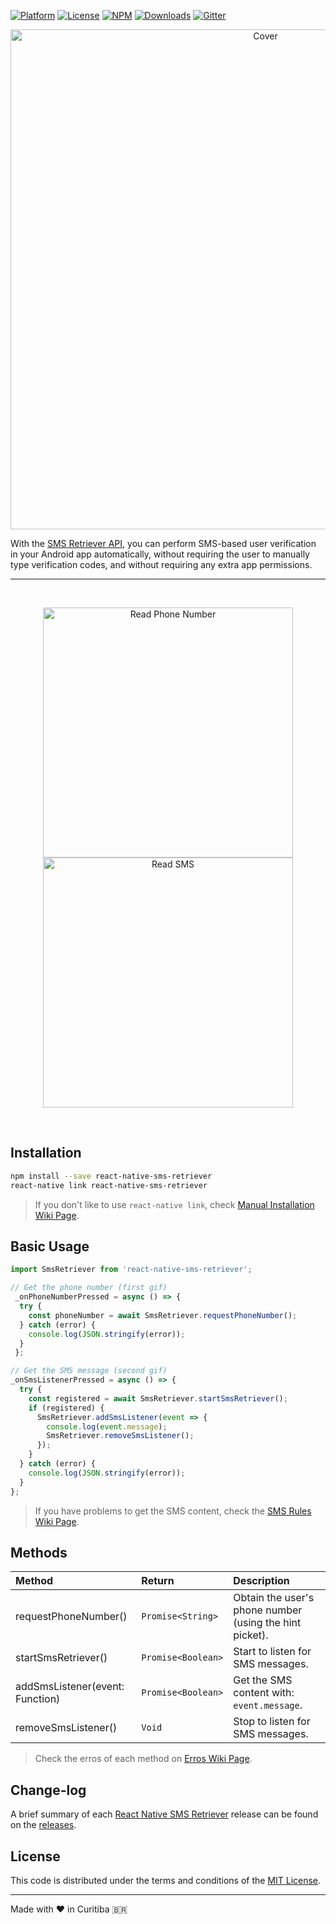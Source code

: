 [![Platform][platform-badge]][platform-url]
[![License][license-badge]][license-url]
[![NPM][npm-badge]][npm-url]
[![Downloads][downloads-badge]][downloads-url]
[![Gitter][gitter-badge]][gitter-url]

<p align="center">
  <img src="https://firebasestorage.googleapis.com/v0/b/furtado-a45bf.appspot.com/o/GitHub%2Freact-native-sms-retriever%2Fcover.png?alt=media&token=c1d91ddc-0100-46d3-ba6a-36666e1495d5" alt="Cover" title="React Native SMS Retriever" width="800">
</p>

With the [SMS Retriever API](https://developers.google.com/identity/sms-retriever/overview), you can perform SMS-based user verification in your Android app automatically, without requiring the user to manually type verification codes, and without requiring any extra app permissions.

<hr/>

<br/>
<p align="center">
  <img src="https://firebasestorage.googleapis.com/v0/b/furtado-a45bf.appspot.com/o/GitHub%2Freact-native-sms-retriever%2Frequest-phone-number.gif?alt=media&token=711086af-e728-4234-815b-49f2f738437f" alt="Read Phone Number" title="React Native SMS Retriever" height="400">

  <img src="https://firebasestorage.googleapis.com/v0/b/furtado-a45bf.appspot.com/o/GitHub%2Freact-native-sms-retriever%2Fsend-sms-with-emulator.gif?alt=media&token=3ccb1268-6d5b-420d-9090-13f6a6946ca3" alt="Read SMS" title="React Native SMS Retriever" height="400">
</p>
<br/>

## Installation

```bash
npm install --save react-native-sms-retriever
react-native link react-native-sms-retriever
```

> If you don't like to use `react-native link`, check [Manual Installation Wiki Page](https://github.com/Bruno-Furtado/react-native-sms-retriever/wiki/Manual-Installation).

## Basic Usage

```javascript
import SmsRetriever from 'react-native-sms-retriever';

// Get the phone number (first gif)
 _onPhoneNumberPressed = async () => {
  try {
    const phoneNumber = await SmsRetriever.requestPhoneNumber();
  } catch (error) {
    console.log(JSON.stringify(error));
  }
 };

// Get the SMS message (second gif)
_onSmsListenerPressed = async () => {
  try {
    const registered = await SmsRetriever.startSmsRetriever();
    if (registered) {
      SmsRetriever.addSmsListener(event => {
        console.log(event.message);
        SmsRetriever.removeSmsListener();
      }); 
    }
  } catch (error) {
    console.log(JSON.stringify(error));
  }
};
```

> If you have problems to get the SMS content, check the [SMS Rules Wiki Page](https://github.com/Bruno-Furtado/react-native-sms-retriever/wiki/SMS-Rules).


## Methods

| Method                          | Return             | Description                                             |
| :------------------------------ | :----------------- | :------------------------------------------------------ |
| requestPhoneNumber()            | `Promise<String>`  | Obtain the user's phone number (using the hint picket). |
| startSmsRetriever()             | `Promise<Boolean>` | Start to listen for SMS messages.                       |
| addSmsListener(event: Function) | `Promise<Boolean>` | Get the SMS content with: `event.message`.              |
| removeSmsListener()             | `Void`             | Stop to listen for SMS messages.                        |

> Check the erros of each method on [Erros Wiki Page](https://github.com/Bruno-Furtado/react-native-sms-retriever/wiki/Errors).


## Change-log

A brief summary of each [React Native SMS Retriever](https://github.com/Bruno-Furtado/react-native-sms-retriever) release can be found on the [releases](https://github.com/Bruno-Furtado/react-native-sms-retriever/releases).


## License

This code is distributed under the terms and conditions of the [MIT License](https://github.com/Bruno-Furtado/react-native-sms-retriever/blob/master/LICENSE).


[platform-badge]: https://img.shields.io/badge/platform-Android-green.svg?style=flat
[platform-url]: https://developer.android.com/
[license-badge]: https://img.shields.io/badge/license-MIT-blue.svg?style=flat
[license-url]: https://github.com/Bruno-Furtado/react-native-sms-retriever/blob/master/LICENSE
[npm-badge]: https://badge.fury.io/js/react-native-sms-retriever.svg
[npm-url]: https://badge.fury.io/js/react-native-sms-retriever
[downloads-badge]: https://img.shields.io/npm/dw/react-native-sms-retriever.svg
[downloads-url]: https://www.npmjs.com/package/react-native-sms-retriever
[gitter-badge]: https://badges.gitter.im/react-native-sms-retriever/community.svg
[gitter-url]: https://gitter.im/react-native-sms-retriever/community?utm_source=badge&utm_medium=badge&utm_campaign=pr-badge&utm_content=badge

<hr/>

Made with ❤ in Curitiba 🇧🇷
